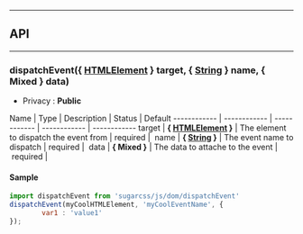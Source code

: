 


-----------------------------
## API
-----------------------------

### dispatchEvent({ <a class="link" href="https://developer.mozilla.org/fr/docs/Web/API/HTMLElement" target="_blank" title="HTMLElement">HTMLElement</a> } target, { <a class="link" href="https://developer.mozilla.org/fr/docs/Web/JavaScript/Reference/Objets_globaux/String" target="_blank" title="String">String</a> } name, { Mixed } data)

- Privacy : **Public**



Name | Type | Description | Status | Default
------------ | ------------ | ------------ | ------------ | ------------
target | **{ <a class="link" href="https://developer.mozilla.org/fr/docs/Web/API/HTMLElement" target="_blank" title="HTMLElement">HTMLElement</a> }** | The element to dispatch the event from | required | 
name | **{ <a class="link" href="https://developer.mozilla.org/fr/docs/Web/JavaScript/Reference/Objets_globaux/String" target="_blank" title="String">String</a> }** | The event name to dispatch | required | 
data | **{ Mixed }** | The data to attache to the event | required | 


#### Sample
```js
import dispatchEvent from 'sugarcss/js/dom/dispatchEvent'
dispatchEvent(myCoolHTMLElement, 'myCoolEventName', {
		var1 : 'value1'
});

```


